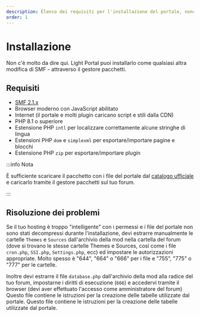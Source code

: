 ```yaml
---
description: Elenco dei requisiti per l'installazione del portale, nonché soluzioni a possibili problemi
order: 1
---
```


# Installazione

Non c'è molto da dire qui. Light Portal puoi installarlo come qualsiasi altra modifica di SMF - attraverso il gestore pacchetti.

## Requisiti

- [SMF 2.1.x](https://download.simplemachines.org)
- Browser moderno con JavaScript abilitato
- Internet (il portale e molti plugin caricano script e stili dalla CDN)
- PHP 8.1 o superiore
- Estensione PHP `intl` per localizzare correttamente alcune stringhe di lingua
- Estensioni PHP `dom` e `simplexml` per esportare/importare pagine e blocchi
- Estensione PHP `zip` per esportare/importare plugin

:::info Nota

È sufficiente scaricare il pacchetto con i file del portale dal [catalogo ufficiale](https://custom.simplemachines.org/mods/index.php?mod=4244) e caricarlo tramite il gestore pacchetti sul tuo forum.

:::

## Risoluzione dei problemi

Se il tuo hosting è troppo "intelligente" con i permessi e i file del portale non sono stati decompressi durante l'installazione, devi estrarre manualmente le cartelle `Themes` e `Sources` dall'archivio della mod nella cartella del forum (dove si trovano le stesse cartelle Themes e Sources, così come i file `cron.php`, `SSI.php`, `Settings.php`, ecc) ed impostare le autorizzazioni appropriate. Molto spesso è "644", "664" o "666" per i file e "755", "775" o "777" per le cartelle.

Inoltre devi estrarre il file `database.php` dall'archivio della mod alla radice del tuo forum, impostarne i diritti di esecuzione (`666`) e accedervi tramite il browser (devi aver effettuato l'accesso come amministratore del forum) Questo file contiene le istruzioni per la creazione delle tabelle utilizzate dal portale. Questo file contiene le istruzioni per la creazione delle tabelle utilizzate dal portale.
